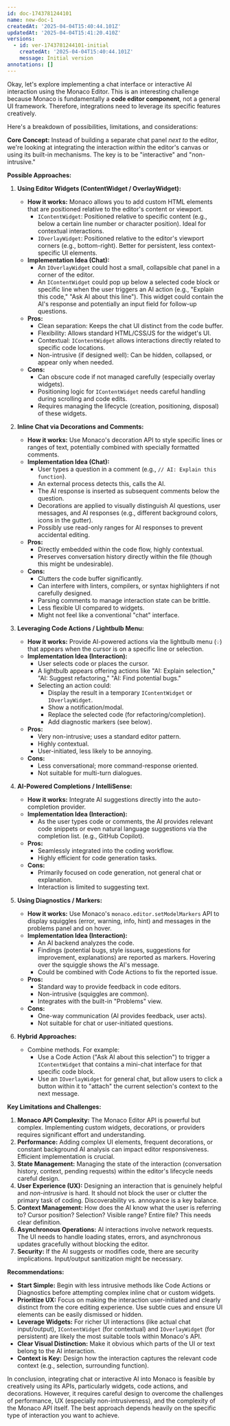 ```yaml
---
id: doc-1743781244101
name: new-doc-1
createdAt: '2025-04-04T15:40:44.101Z'
updatedAt: '2025-04-04T15:41:20.410Z'
versions:
  - id: ver-1743781244101-initial
    createdAt: '2025-04-04T15:40:44.101Z'
    message: Initial version
annotations: []
---
```

Okay, let's explore implementing a chat interface or interactive AI interaction using the Monaco Editor. This is an interesting challenge because Monaco is fundamentally a **code editor component**, not a general UI framework. Therefore, integrations need to leverage its specific features creatively.

Here's a breakdown of possibilities, limitations, and considerations:

**Core Concept:** Instead of building a separate chat panel *next to* the editor, we're looking at integrating the interaction *within* the editor's canvas or using its built-in mechanisms. The key is to be "interactive" and "non-intrusive."

**Possible Approaches:**

1.  **Using Editor Widgets (ContentWidget / OverlayWidget):**
    *   **How it works:** Monaco allows you to add custom HTML elements that are positioned relative to the editor's content or viewport.
        *   `IContentWidget`: Positioned relative to specific content (e.g., below a certain line number or character position). Ideal for contextual interactions.
        *   `IOverlayWidget`: Positioned relative to the editor's viewport corners (e.g., bottom-right). Better for persistent, less context-specific UI elements.
    *   **Implementation Idea (Chat):**
        *   An `IOverlayWidget` could host a small, collapsible chat panel in a corner of the editor.
        *   An `IContentWidget` could pop up below a selected code block or specific line when the user triggers an AI action (e.g., "Explain this code," "Ask AI about this line"). This widget could contain the AI's response and potentially an input field for follow-up questions.
    *   **Pros:**
        *   Clean separation: Keeps the chat UI distinct from the code buffer.
        *   Flexibility: Allows standard HTML/CSS/JS for the widget's UI.
        *   Contextual: `IContentWidget` allows interactions directly related to specific code locations.
        *   Non-intrusive (if designed well): Can be hidden, collapsed, or appear only when needed.
    *   **Cons:**
        *   Can obscure code if not managed carefully (especially overlay widgets).
        *   Positioning logic for `IContentWidget` needs careful handling during scrolling and code edits.
        *   Requires managing the lifecycle (creation, positioning, disposal) of these widgets.

2.  **Inline Chat via Decorations and Comments:**
    *   **How it works:** Use Monaco's decoration API to style specific lines or ranges of text, potentially combined with specially formatted comments.
    *   **Implementation Idea (Chat):**
        *   User types a question in a comment (e.g., `// AI: Explain this function`).
        *   An external process detects this, calls the AI.
        *   The AI response is inserted as subsequent comments below the question.
        *   Decorations are applied to visually distinguish AI questions, user messages, and AI responses (e.g., different background colors, icons in the gutter).
        *   Possibly use read-only ranges for AI responses to prevent accidental editing.
    *   **Pros:**
        *   Directly embedded within the code flow, highly contextual.
        *   Preserves conversation history directly within the file (though this might be undesirable).
    *   **Cons:**
        *   Clutters the code buffer significantly.
        *   Can interfere with linters, compilers, or syntax highlighters if not carefully designed.
        *   Parsing comments to manage interaction state can be brittle.
        *   Less flexible UI compared to widgets.
        *   Might not feel like a conventional "chat" interface.

3.  **Leveraging Code Actions / Lightbulb Menu:**
    *   **How it works:** Provide AI-powered actions via the lightbulb menu (`💡`) that appears when the cursor is on a specific line or selection.
    *   **Implementation Idea (Interaction):**
        *   User selects code or places the cursor.
        *   A lightbulb appears offering actions like "AI: Explain selection," "AI: Suggest refactoring," "AI: Find potential bugs."
        *   Selecting an action could:
            *   Display the result in a temporary `IContentWidget` or `IOverlayWidget`.
            *   Show a notification/modal.
            *   Replace the selected code (for refactoring/completion).
            *   Add diagnostic markers (see below).
    *   **Pros:**
        *   Very non-intrusive; uses a standard editor pattern.
        *   Highly contextual.
        *   User-initiated, less likely to be annoying.
    *   **Cons:**
        *   Less conversational; more command-response oriented.
        *   Not suitable for multi-turn dialogues.

4.  **AI-Powered Completions / IntelliSense:**
    *   **How it works:** Integrate AI suggestions directly into the auto-completion provider.
    *   **Implementation Idea (Interaction):**
        *   As the user types code or comments, the AI provides relevant code snippets or even natural language suggestions via the completion list. (e.g., GitHub Copilot).
    *   **Pros:**
        *   Seamlessly integrated into the coding workflow.
        *   Highly efficient for code generation tasks.
    *   **Cons:**
        *   Primarily focused on code generation, not general chat or explanation.
        *   Interaction is limited to suggesting text.

5.  **Using Diagnostics / Markers:**
    *   **How it works:** Use Monaco's `monaco.editor.setModelMarkers` API to display squiggles (error, warning, info, hint) and messages in the problems panel and on hover.
    *   **Implementation Idea (Interaction):**
        *   An AI backend analyzes the code.
        *   Findings (potential bugs, style issues, suggestions for improvement, explanations) are reported as markers. Hovering over the squiggle shows the AI's message.
        *   Could be combined with Code Actions to fix the reported issue.
    *   **Pros:**
        *   Standard way to provide feedback in code editors.
        *   Non-intrusive (squiggles are common).
        *   Integrates with the built-in "Problems" view.
    *   **Cons:**
        *   One-way communication (AI provides feedback, user acts).
        *   Not suitable for chat or user-initiated questions.

6.  **Hybrid Approaches:**
    *   Combine methods. For example:
        *   Use a Code Action ("Ask AI about this selection") to trigger a `IContentWidget` that contains a mini-chat interface for that specific code block.
        *   Use an `IOverlayWidget` for general chat, but allow users to click a button within it to "attach" the current selection's context to the next message.

**Key Limitations and Challenges:**

1.  **Monaco API Complexity:** The Monaco Editor API is powerful but complex. Implementing custom widgets, decorations, or providers requires significant effort and understanding.
2.  **Performance:** Adding complex UI elements, frequent decorations, or constant background AI analysis can impact editor responsiveness. Efficient implementation is crucial.
3.  **State Management:** Managing the state of the interaction (conversation history, context, pending requests) within the editor's lifecycle needs careful design.
4.  **User Experience (UX):** Designing an interaction that is genuinely helpful and *non-intrusive* is hard. It should not block the user or clutter the primary task of coding. Discoverability vs. annoyance is a key balance.
5.  **Context Management:** How does the AI know what the user is referring to? Cursor position? Selection? Visible range? Entire file? This needs clear definition.
6.  **Asynchronous Operations:** AI interactions involve network requests. The UI needs to handle loading states, errors, and asynchronous updates gracefully without blocking the editor.
7.  **Security:** If the AI suggests or modifies code, there are security implications. Input/output sanitization might be necessary.

**Recommendations:**

*   **Start Simple:** Begin with less intrusive methods like Code Actions or Diagnostics before attempting complex inline chat or custom widgets.
*   **Prioritize UX:** Focus on making the interaction user-initiated and clearly distinct from the core editing experience. Use subtle cues and ensure UI elements can be easily dismissed or hidden.
*   **Leverage Widgets:** For richer UI interactions (like actual chat input/output), `IContentWidget` (for contextual) and `IOverlayWidget` (for persistent) are likely the most suitable tools within Monaco's API.
*   **Clear Visual Distinction:** Make it obvious which parts of the UI or text belong to the AI interaction.
*   **Context is Key:** Design how the interaction captures the relevant code context (e.g., selection, surrounding function).

In conclusion, integrating chat or interactive AI into Monaco is feasible by creatively using its APIs, particularly widgets, code actions, and decorations. However, it requires careful design to overcome the challenges of performance, UX (especially non-intrusiveness), and the complexity of the Monaco API itself. The best approach depends heavily on the specific type of interaction you want to achieve.
